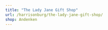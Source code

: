 ```yaml
---
title: "The Lady Jane Gift Shop"
url: /harrisonburg/the-lady-jane-gift-shop/
shop: Andenken
---
```

